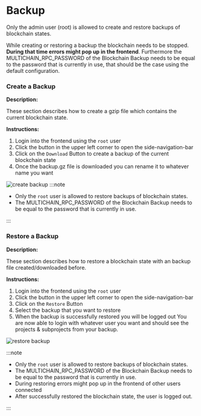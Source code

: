 # Backup

Only the admin user (root) is allowed to create and restore backups of blockchain states.

While creating or restoring a backup the blockchain needs to be stopped. **During that time errors might pop up in the frontend**. Furthermore the MULTICHAIN_RPC_PASSWORD of the Blockchain Backup needs to be equal to the password that is currently in use, that should be the case using the default configuration.

### Create a Backup

**Description:**

These section describes how to create a gzip file which contains the current blockchain state.

**Instructions:**

1. Login into the frontend using the `root` user
1. Click the button in the upper left corner to open the side-navigation-bar
1. Click on the `Download` Button to create a backup of the current blockchain state
1. Once the backup.gz file is downloaded you can rename it to whatever name you want

![create backup](./img/create_backup.jpg)
:::note

- Only the `root` user is allowed to restore backups of blockchain states.
- The MULTICHAIN_RPC_PASSWORD of the Blockchain Backup needs to be equal to the password that is currently in use.

:::

### Restore a Backup

**Description:**

These section describes how to restore a blockchain state with an backup file created/downloaded before.

**Instructions:**

1. Login into the frontend using the `root` user
1. Click the button in the upper left corner to open the side-navigation-bar
1. Click on the `Restore` Button
1. Select the backup that you want to restore
1. When the backup is successfully restored you will be logged out
   You are now able to login with whatever user you want and should see the projects & subprojects from your backup.

![restore backup](./img/restore_backup.jpg)

:::note

- Only the `root` user is allowed to restore backups of blockchain states.
- The MULTICHAIN_RPC_PASSWORD of the Blockchain Backup needs to be equal to the password that is currently in use.
- During restoring errors might pop up in the frontend of other users connected
- After successfully restored the blockchain state, the user is logged out.

:::
